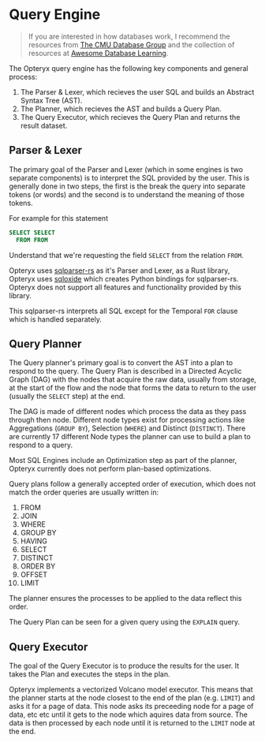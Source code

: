 # Query Engine

> If you are interested in how databases work, I recommend the resources from [The CMU Database Group](https://db.cs.cmu.edu/) and the collection of resources at [Awesome Database Learning](https://github.com/pingcap/awesome-database-learning).


The Opteryx query engine has the following key components and general process:

1) The Parser & Lexer, which recieves the user SQL and builds an Abstract Syntax Tree (AST).
2) The Planner, which recieves the AST and builds a Query Plan.
3) The Query Executor, which recieves the Query Plan and returns the result dataset.

## Parser & Lexer

The primary goal of the Parser and Lexer (which in some engines is two separate components) is to interpret the SQL provided by the user. This is generally done in two steps, the first is the break the query into separate tokens (or words) and the second is to understand the meaning of those tokens.

For example for this statement

~~~sql
SELECT SELECT
  FROM FROM
~~~

Understand that we're requesting the field `SELECT` from the relation `FROM`.

Opteryx uses [sqlparser-rs](https://github.com/sqlparser-rs/sqlparser-rs) as it's Parser and Lexer, as a Rust library, Opteryx uses [sqloxide](https://github.com/wseaton/sqloxide) which creates Python bindings for sqlparser-rs. Opteryx does not support all features and functionality provided by this library.

This sqlparser-rs interprets all SQL except for the Temporal `FOR` clause which is handled separately.

## Query Planner

The Query planner's primary goal is to convert the AST into a plan to respond to the query. The Query Plan is described in a Directed Acyclic Graph (DAG) with the nodes that acquire the raw data, usually from storage, at the start of the flow and the node that forms the data to return to the user (usually the `SELECT` step) at the end.

The DAG is made of different nodes which process the data as they pass through then node. Different node types exist for processing actions like Aggregations (`GROUP BY`), Selection (`WHERE`) and Distinct (`DISTINCT`). There are currently 17 different Node types the planner can use to build a plan to respond to a query.

Most SQL Engines include an Optimization step as part of the planner, Opteryx currently does not perform plan-based optimizations.

Query plans follow a generally accepted order of execution, which does not match the order queries are usually written in:

01) FROM   
01) JOIN   
01) WHERE   
01) GROUP BY   
01) HAVING   
01) SELECT   
01) DISTINCT   
01) ORDER BY   
01) OFFSET   
01) LIMIT   

The planner ensures the processes to be applied to the data reflect this order.

The Query Plan can be seen for a given query using the `EXPLAIN` query.

## Query Executor

The goal of the Query Executor is to produce the results for the user. It takes the Plan and executes the steps in the plan.

Opteryx implements a vectorized Volcano model executor. This means that the planner starts at the node closest to the end of the plan (e.g. `LIMIT`) and asks it for a page of data. This node asks its preceeding node for a page of data, etc etc until it gets to the node which aquires data from source. The data is then processed by each node until it is returned to the `LIMIT` node at the end.
